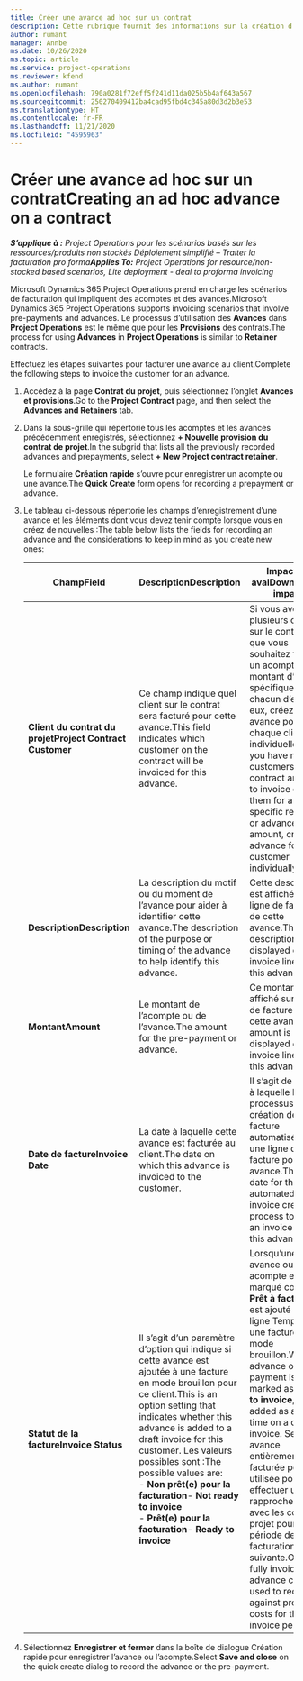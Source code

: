 ```yaml
---
title: Créer une avance ad hoc sur un contrat
description: Cette rubrique fournit des informations sur la création d’une avance sur un contrat, le cas échéant.
author: rumant
manager: Annbe
ms.date: 10/26/2020
ms.topic: article
ms.service: project-operations
ms.reviewer: kfend
ms.author: rumant
ms.openlocfilehash: 790a0281f72eff5f241d11da025b5b4af643a567
ms.sourcegitcommit: 250270409412ba4cad95fbd4c345a80d3d2b3e53
ms.translationtype: HT
ms.contentlocale: fr-FR
ms.lasthandoff: 11/21/2020
ms.locfileid: "4595963"
---
```

# <a name="creating-an-ad-hoc-advance-on-a-contract"></a><span data-ttu-id="a67a3-103">Créer une avance ad hoc sur un contrat</span><span class="sxs-lookup"><span data-stu-id="a67a3-103">Creating an ad hoc advance on a contract</span></span>

<span data-ttu-id="a67a3-104">_**S’applique à :** Project Operations pour les scénarios basés sur les ressources/produits non stockés Déploiement simplifié – Traiter la facturation pro forma_</span><span class="sxs-lookup"><span data-stu-id="a67a3-104">_**Applies To:** Project Operations for resource/non-stocked based scenarios, Lite deployment - deal to proforma invoicing_</span></span>

<span data-ttu-id="a67a3-105">Microsoft Dynamics 365 Project Operations prend en charge les scénarios de facturation qui impliquent des acomptes et des avances.</span><span class="sxs-lookup"><span data-stu-id="a67a3-105">Microsoft Dynamics 365 Project Operations supports invoicing scenarios that involve pre-payments and advances.</span></span> <span data-ttu-id="a67a3-106">Le processus d’utilisation des **Avances** dans **Project Operations** est le même que pour les **Provisions** des contrats.</span><span class="sxs-lookup"><span data-stu-id="a67a3-106">The process for using **Advances** in **Project Operations** is similar to **Retainer** contracts.</span></span> 

<span data-ttu-id="a67a3-107">Effectuez les étapes suivantes pour facturer une avance au client.</span><span class="sxs-lookup"><span data-stu-id="a67a3-107">Complete the following steps to invoice the customer for an advance.</span></span>

1. <span data-ttu-id="a67a3-108">Accédez à la page **Contrat du projet**, puis sélectionnez l’onglet **Avances et provisions**.</span><span class="sxs-lookup"><span data-stu-id="a67a3-108">Go to the **Project Contract** page, and then select the **Advances and Retainers** tab.</span></span>
2. <span data-ttu-id="a67a3-109">Dans la sous-grille qui répertorie tous les acomptes et les avances précédemment enregistrés, sélectionnez **+ Nouvelle provision du contrat de projet**.</span><span class="sxs-lookup"><span data-stu-id="a67a3-109">In the subgrid that lists all the previously recorded advances and prepayments, select **+ New Project contract retainer**.</span></span> 

    <span data-ttu-id="a67a3-110">Le formulaire **Création rapide** s’ouvre pour enregistrer un acompte ou une avance.</span><span class="sxs-lookup"><span data-stu-id="a67a3-110">The **Quick Create** form opens for recording a prepayment or advance.</span></span>
    
3. <span data-ttu-id="a67a3-111">Le tableau ci-dessous répertorie les champs d’enregistrement d’une avance et les éléments dont vous devez tenir compte lorsque vous en créez de nouvelles :</span><span class="sxs-lookup"><span data-stu-id="a67a3-111">The table below lists the fields for recording an advance and the considerations to keep in mind as you create new ones:</span></span>

    | <span data-ttu-id="a67a3-112">Champ</span><span class="sxs-lookup"><span data-stu-id="a67a3-112">Field</span></span> | <span data-ttu-id="a67a3-113">Description</span><span class="sxs-lookup"><span data-stu-id="a67a3-113">Description</span></span> | <span data-ttu-id="a67a3-114">Impact en aval</span><span class="sxs-lookup"><span data-stu-id="a67a3-114">Downstream impact</span></span> |
    | --- | --- | --- |
    | <span data-ttu-id="a67a3-115">**Client du contrat du projet**</span><span class="sxs-lookup"><span data-stu-id="a67a3-115">**Project Contract Customer**</span></span> | <span data-ttu-id="a67a3-116">Ce champ indique quel client sur le contrat sera facturé pour cette avance.</span><span class="sxs-lookup"><span data-stu-id="a67a3-116">This field indicates which customer on the contract will be invoiced for this advance.</span></span> | <span data-ttu-id="a67a3-117">Si vous avez plusieurs clients sur le contrat et que vous souhaitez facturer un acompte ou un montant d’avance spécifique à chacun d’entre eux, créez une avance pour chaque client individuellement.</span><span class="sxs-lookup"><span data-stu-id="a67a3-117">If you have multiple customers on the contract and want to invoice each of them for a specific retainer or advance amount, create an advance for each customer individually.</span></span> |
    | <span data-ttu-id="a67a3-118">**Description**</span><span class="sxs-lookup"><span data-stu-id="a67a3-118">**Description**</span></span> | <span data-ttu-id="a67a3-119">La description du motif ou du moment de l’avance pour aider à identifier cette avance.</span><span class="sxs-lookup"><span data-stu-id="a67a3-119">The description of the purpose or timing of the advance to help identify this advance.</span></span> | <span data-ttu-id="a67a3-120">Cette description est affichée sur la ligne de facture de cette avance.</span><span class="sxs-lookup"><span data-stu-id="a67a3-120">This description is displayed on the invoice line for this advance.</span></span> |
    | <span data-ttu-id="a67a3-121">**Montant**</span><span class="sxs-lookup"><span data-stu-id="a67a3-121">**Amount**</span></span> | <span data-ttu-id="a67a3-122">Le montant de l’acompte ou de l’avance.</span><span class="sxs-lookup"><span data-stu-id="a67a3-122">The amount for the pre-payment or advance.</span></span> | <span data-ttu-id="a67a3-123">Ce montant est affiché sur la ligne de facture de cette avance.</span><span class="sxs-lookup"><span data-stu-id="a67a3-123">This amount is displayed on the invoice line for this advance.</span></span> |
    | <span data-ttu-id="a67a3-124">**Date de facture**</span><span class="sxs-lookup"><span data-stu-id="a67a3-124">**Invoice Date**</span></span> | <span data-ttu-id="a67a3-125">La date à laquelle cette avance est facturée au client.</span><span class="sxs-lookup"><span data-stu-id="a67a3-125">The date on which this advance is invoiced to the customer.</span></span> | <span data-ttu-id="a67a3-126">Il s’agit de la date à laquelle le processus de création de facture automatisé crée une ligne de facture pour cette avance.</span><span class="sxs-lookup"><span data-stu-id="a67a3-126">This is the date for the automated invoice creation process to create an invoice line for this advance.</span></span> |
    | <span data-ttu-id="a67a3-127">**Statut de la facture**</span><span class="sxs-lookup"><span data-stu-id="a67a3-127">**Invoice Status**</span></span> | <span data-ttu-id="a67a3-128">Il s’agit d’un paramètre d’option qui indique si cette avance est ajoutée à une facture en mode brouillon pour ce client.</span><span class="sxs-lookup"><span data-stu-id="a67a3-128">This is an option setting that indicates whether this advance is added to a draft invoice for this customer.</span></span> <span data-ttu-id="a67a3-129">Les valeurs possibles sont :</span><span class="sxs-lookup"><span data-stu-id="a67a3-129">The possible values are:</span></span></br><span data-ttu-id="a67a3-130">- **Non prêt(e) pour la facturation**</span><span class="sxs-lookup"><span data-stu-id="a67a3-130">- **Not ready to invoice**</span></span></br><span data-ttu-id="a67a3-131">- **Prêt(e) pour la facturation**</span><span class="sxs-lookup"><span data-stu-id="a67a3-131">- **Ready to invoice**</span></span> | <span data-ttu-id="a67a3-132">Lorsqu’une avance ou un acompte est marqué comme **Prêt à facturer**, il est ajouté comme ligne Temps sur une facture en mode brouillon.</span><span class="sxs-lookup"><span data-stu-id="a67a3-132">When an advance or pre-payment is marked as **Ready to invoice**, it is added as a line time on a draft invoice.</span></span> <span data-ttu-id="a67a3-133">Seule une avance entièrement facturée peut être utilisée pour effectuer un rapprochement avec les coûts du projet pour la période de facturation suivante.</span><span class="sxs-lookup"><span data-stu-id="a67a3-133">Only a fully invoiced advance can be used to reconcile against project costs for the next invoice period.</span></span> |

4. <span data-ttu-id="a67a3-134">Sélectionnez **Enregistrer et fermer** dans la boîte de dialogue Création rapide pour enregistrer l’avance ou l’acompte.</span><span class="sxs-lookup"><span data-stu-id="a67a3-134">Select **Save and close** on the quick create dialog to record the advance or the pre-payment.</span></span>
